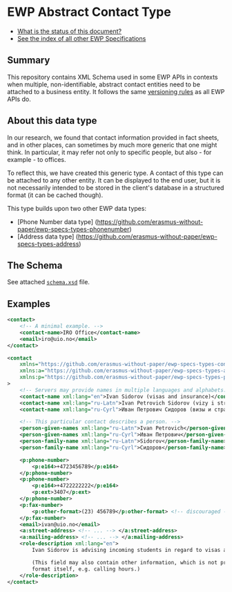 EWP Abstract Contact Type
=========================

* [What is the status of this document?][statuses]
* [See the index of all other EWP Specifications][develhub]


Summary
-------

This repository contains XML Schema used in some EWP APIs in contexts when
multiple, non-identifiable, abstract contact entities need to be attached to a
business entity. It follows the same [versioning rules][compat-rules] as all
EWP APIs do.


About this data type
--------------------

In our research, we found that contact information provided in fact sheets, and
in other places, can sometimes by much more generic that one might think. In
particular, it may refer not only to specific people, but also - for example -
to offices.

To reflect this, we have created this generic type. A contact of this type can
be attached to any other entity. It can be displayed to the end user, but it is
not necessarily intended to be stored in the client's database in a structured
format (it can be cached though).

This type builds upon two other EWP data types:

* [Phone Number data type]
  (https://github.com/erasmus-without-paper/ewp-specs-types-phonenumber)
* [Address data type]
  (https://github.com/erasmus-without-paper/ewp-specs-types-address)


The Schema
----------

See attached [`schema.xsd`](schema.xsd) file.


Examples
--------

```xml
<contact>
    <!-- A minimal example. -->
    <contact-name>IRO Office</contact-name>
    <email>iro@uio.no</email>
</contact>
```

```xml
<contact
    xmlns="https://github.com/erasmus-without-paper/ewp-specs-types-contact/tree/stable-v1"
    xmlns:a="https://github.com/erasmus-without-paper/ewp-specs-types-address/tree/stable-v1"
    xmlns:p="https://github.com/erasmus-without-paper/ewp-specs-types-phonenumber/tree/stable-v1"
>
    <!-- Servers may provide names in multiple languages and alphabets. -->
    <contact-name xml:lang="en">Ivan Sidorov (visas and insurance)</contact-name>
    <contact-name xml:lang="ru-Latn">Ivan Petrovich Sidorov (vizy i strakhovaniye)</contact-name>
    <contact-name xml:lang="ru-Cyrl">Иван Петрович Сидоров (визы и страхование)</contact-name>

    <!-- This particular contact describes a person. -->
    <person-given-names xml:lang="ru-Latn">Ivan Petrovich</person-given-names>
    <person-given-names xml:lang="ru-Cyrl">Иван Петрович</person-given-names>
    <person-family-name xml:lang="ru-Latn">Sidorov</person-family-name>
    <person-family-name xml:lang="ru-Cyrl">Сидоров</person-family-name>

    <p:phone-number>
        <p:e164>+4723456789</p:e164>
    </p:phone-number>
    <p:phone-number>
        <p:e164>+4722222222</p:e164>
        <p:ext>3407</p:ext>
    </p:phone-number>
    <p:fax-number>
        <p:other-format>(23) 456789</p:other-format> <!-- discouraged -->
    </p:fax-number>
    <email>ivan@uio.no</email>
    <a:street-address> <!-- ... --> </a:street-address>
    <a:mailing-address> <!-- ... --> </a:mailing-address>
    <role-description xml:lang="en">
        Ivan Sidorov is advising incoming students in regard to visas and insurance.

        (This field may also contain other information, which is not present in the
        format itself, e.g. calling hours.)
    </role-description>
</contact>
```


[develhub]: http://developers.erasmuswithoutpaper.eu/
[statuses]: https://github.com/erasmus-without-paper/ewp-specs-management#statuses
[compat-rules]: https://github.com/erasmus-without-paper/ewp-specs-architecture/#backward-compatibility-rules
